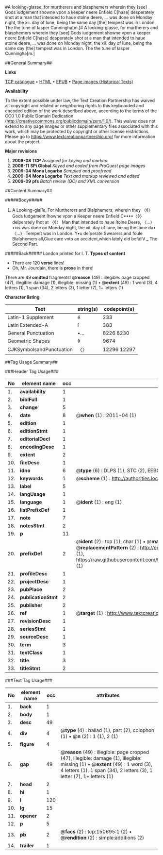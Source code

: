 #A looking-glasse, for murtherers and blasphemers wherein they [see] Gods iudgement showne vpon a keeper neere Enfield C[hase] desperately shot at a man that intended to haue stolne deere, ... was done on Monday night, the xii. day of Iune, being the same day [the] tempest was in London. The the tune of Iasper Cunningha[m.]#
A looking-glasse, for murtherers and blasphemers wherein they [see] Gods iudgement showne vpon a keeper neere Enfield C[hase] desperately shot at a man that intended to haue stolne deere, ... was done on Monday night, the xii. day of Iune, being the same day [the] tempest was in London. The the tune of Iasper Cunningha[m.]

##General Summary##

**Links**

[TCP catalogue](http://www.ota.ox.ac.uk/tcp/)  • 
[HTML](http://tei.it.ox.ac.uk/tcp/Texts-HTML/free/A72/A72827.html)  • 
[EPUB](http://tei.it.ox.ac.uk/tcp/Texts-EPUB/free/A72/A72827.epub) • 
[Page images (Historical Texts)](https://historicaltexts.jisc.ac.uk/eebo-99899182e)

**Availability**

To the extent possible under law, the Text Creation Partnership has waived all copyright and related or neighboring rights to this keyboarded and encoded edition of the work described above, according to the terms of the CC0 1.0 Public Domain Dedication (http://creativecommons.org/publicdomain/zero/1.0/). This waiver does not extend to any page images or other supplementary files associated with this work, which may be protected by copyright or other license restrictions. Please go to https://www.textcreationpartnership.org/ for more information about the project.

**Major revisions**

1. __2008-08__ __TCP__ *Assigned for keying and markup*
1. __2008-11__ __SPi Global__ *Keyed and coded from ProQuest page images*
1. __2009-04__ __Mona Logarbo__ *Sampled and proofread*
1. __2009-04__ __Mona Logarbo__ *Text and markup reviewed and edited*
1. __2009-09__ __pfs__ *Batch review (QC) and XML conversion*

##Content Summary##

#####Body#####

1. A Looking-glaſſe, For Murtherers and Blaſphemers; wherein they 〈◊〉 Gods Iudgement ſhowne vpon a Keeper neere Enfield C••••〈◊〉 deſperately ſhot at 〈◊〉 Man that intended to haue ſtolne Deere, 〈…〉••is was done on Monday night, the xii. day of Iune, being the ſame da•〈…〉 Tempeſt was in London.
Y•u deſperate Swearers,and foule Blaſphemers all,Giue eare vnto an accident,which lately did befallV
    _ The Second Part.

#####Back#####
London printed for I. T.
**Types of content**

  * There are 120 **verse** lines!
  * Oh, Mr. Jourdain, there is **prose** in there!

There are 49 **omitted** fragments! 
 @__reason__ (49) : illegible: page cropped (47), illegible: damage (1), illegible: missing (1)  •  @__extent__ (49) : 1 word (3), 4 letters (1), 1 span (34), 2 letters (3), 1 letter (7), 1+ letters (1)

**Character listing**


|Text|string(s)|codepoint(s)|
|---|---|---|
|Latin-1 Supplement|é|233|
|Latin Extended-A|ſ|383|
|General Punctuation|•…|8226 8230|
|Geometric Shapes|◊|9674|
|CJKSymbolsandPunctuation|〈〉|12296 12297|

##Tag Usage Summary##

###Header Tag Usage###

|No|element name|occ|attributes|
|---|---|---|---|
|1.|__availability__|1||
|2.|__biblFull__|1||
|3.|__change__|5||
|4.|__date__|8| @__when__ (1) : 2011-04 (1)|
|5.|__edition__|1||
|6.|__editionStmt__|1||
|7.|__editorialDecl__|1||
|8.|__encodingDesc__|1||
|9.|__extent__|2||
|10.|__fileDesc__|1||
|11.|__idno__|6| @__type__ (6) : DLPS (1), STC (2), EEBO-CITATION (1), PROQUEST (1), VID (1)|
|12.|__keywords__|1| @__scheme__ (1) : http://authorities.loc.gov/ (1)|
|13.|__label__|5||
|14.|__langUsage__|1||
|15.|__language__|1| @__ident__ (1) : eng (1)|
|16.|__listPrefixDef__|1||
|17.|__note__|7||
|18.|__notesStmt__|2||
|19.|__p__|11||
|20.|__prefixDef__|2| @__ident__ (2) : tcp (1), char (1)  •  @__matchPattern__ (2) : ([0-9\-]+):([0-9IVX]+) (1), (.+) (1)  •  @__replacementPattern__ (2) : http://eebo.chadwyck.com/downloadtiff?vid=$1&page=$2 (1), https://raw.githubusercontent.com/textcreationpartnership/Texts/master/tcpchars.xml#$1 (1)|
|21.|__profileDesc__|1||
|22.|__projectDesc__|1||
|23.|__pubPlace__|2||
|24.|__publicationStmt__|2||
|25.|__publisher__|2||
|26.|__ref__|1| @__target__ (1) : http://www.textcreationpartnership.org/docs/. (1)|
|27.|__revisionDesc__|1||
|28.|__seriesStmt__|1||
|29.|__sourceDesc__|1||
|30.|__term__|3||
|31.|__textClass__|1||
|32.|__title__|3||
|33.|__titleStmt__|2||


###Text Tag Usage###

|No|element name|occ|attributes|
|---|---|---|---|
|1.|__back__|1||
|2.|__body__|1||
|3.|__desc__|49||
|4.|__div__|4| @__type__ (4) : ballad (1), part (2), colophon (1)  •  @__n__ (2) : 1 (1), 2 (1)|
|5.|__figure__|4||
|6.|__gap__|49| @__reason__ (49) : illegible: page cropped (47), illegible: damage (1), illegible: missing (1)  •  @__extent__ (49) : 1 word (3), 4 letters (1), 1 span (34), 2 letters (3), 1 letter (7), 1+ letters (1)|
|7.|__head__|2||
|8.|__hi__|1||
|9.|__l__|120||
|10.|__lg__|15||
|11.|__opener__|2||
|12.|__p__|5||
|13.|__pb__|2| @__facs__ (2) : tcp:150695:1 (2)  •  @__rendition__ (2) : simple:additions (2)|
|14.|__trailer__|1||
